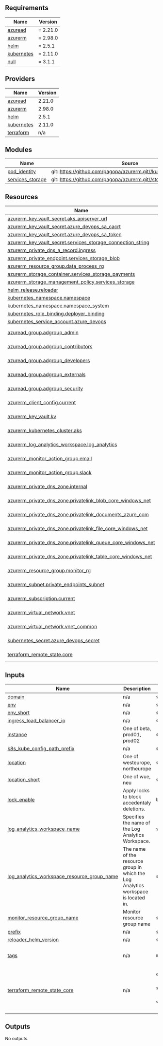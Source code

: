 <!-- markdownlint-disable -->
<!-- BEGINNING OF PRE-COMMIT-TERRAFORM DOCS HOOK -->

## Requirements

| Name                                                                        | Version  |
| --------------------------------------------------------------------------- | -------- |
| <a name="requirement_azuread"></a> [azuread](#requirement_azuread)          | = 2.21.0 |
| <a name="requirement_azurerm"></a> [azurerm](#requirement_azurerm)          | = 2.98.0 |
| <a name="requirement_helm"></a> [helm](#requirement_helm)                   | = 2.5.1  |
| <a name="requirement_kubernetes"></a> [kubernetes](#requirement_kubernetes) | = 2.11.0 |
| <a name="requirement_null"></a> [null](#requirement_null)                   | = 3.1.1  |

## Providers

| Name                                                                  | Version |
| --------------------------------------------------------------------- | ------- |
| <a name="provider_azuread"></a> [azuread](#provider_azuread)          | 2.21.0  |
| <a name="provider_azurerm"></a> [azurerm](#provider_azurerm)          | 2.98.0  |
| <a name="provider_helm"></a> [helm](#provider_helm)                   | 2.5.1   |
| <a name="provider_kubernetes"></a> [kubernetes](#provider_kubernetes) | 2.11.0  |
| <a name="provider_terraform"></a> [terraform](#provider_terraform)    | n/a     |

## Modules

| Name                                                                                | Source                                                              | Version |
| ----------------------------------------------------------------------------------- | ------------------------------------------------------------------- | ------- |
| <a name="module_pod_identity"></a> [pod_identity](#module_pod_identity)             | git::https://github.com/pagopa/azurerm.git//kubernetes_pod_identity | v2.13.1 |
| <a name="module_services_storage"></a> [services_storage](#module_services_storage) | git::https://github.com/pagopa/azurerm.git//storage_account         | v2.7.0  |

## Resources

| Name                                                                                                                                                               | Type        |
| ------------------------------------------------------------------------------------------------------------------------------------------------------------------ | ----------- |
| [azurerm_key_vault_secret.aks_apiserver_url](https://registry.terraform.io/providers/hashicorp/azurerm/2.98.0/docs/resources/key_vault_secret)                     | resource    |
| [azurerm_key_vault_secret.azure_devops_sa_cacrt](https://registry.terraform.io/providers/hashicorp/azurerm/2.98.0/docs/resources/key_vault_secret)                 | resource    |
| [azurerm_key_vault_secret.azure_devops_sa_token](https://registry.terraform.io/providers/hashicorp/azurerm/2.98.0/docs/resources/key_vault_secret)                 | resource    |
| [azurerm_key_vault_secret.services_storage_connection_string](https://registry.terraform.io/providers/hashicorp/azurerm/2.98.0/docs/resources/key_vault_secret)    | resource    |
| [azurerm_private_dns_a_record.ingress](https://registry.terraform.io/providers/hashicorp/azurerm/2.98.0/docs/resources/private_dns_a_record)                       | resource    |
| [azurerm_private_endpoint.services_storage_blob](https://registry.terraform.io/providers/hashicorp/azurerm/2.98.0/docs/resources/private_endpoint)                 | resource    |
| [azurerm_resource_group.data_process_rg](https://registry.terraform.io/providers/hashicorp/azurerm/2.98.0/docs/resources/resource_group)                           | resource    |
| [azurerm_storage_container.services_storage_payments](https://registry.terraform.io/providers/hashicorp/azurerm/2.98.0/docs/resources/storage_container)           | resource    |
| [azurerm_storage_management_policy.services_storage](https://registry.terraform.io/providers/hashicorp/azurerm/2.98.0/docs/resources/storage_management_policy)    | resource    |
| [helm_release.reloader](https://registry.terraform.io/providers/hashicorp/helm/2.5.1/docs/resources/release)                                                       | resource    |
| [kubernetes_namespace.namespace](https://registry.terraform.io/providers/hashicorp/kubernetes/2.11.0/docs/resources/namespace)                                     | resource    |
| [kubernetes_namespace.namespace_system](https://registry.terraform.io/providers/hashicorp/kubernetes/2.11.0/docs/resources/namespace)                              | resource    |
| [kubernetes_role_binding.deployer_binding](https://registry.terraform.io/providers/hashicorp/kubernetes/2.11.0/docs/resources/role_binding)                        | resource    |
| [kubernetes_service_account.azure_devops](https://registry.terraform.io/providers/hashicorp/kubernetes/2.11.0/docs/resources/service_account)                      | resource    |
| [azuread_group.adgroup_admin](https://registry.terraform.io/providers/hashicorp/azuread/2.21.0/docs/data-sources/group)                                            | data source |
| [azuread_group.adgroup_contributors](https://registry.terraform.io/providers/hashicorp/azuread/2.21.0/docs/data-sources/group)                                     | data source |
| [azuread_group.adgroup_developers](https://registry.terraform.io/providers/hashicorp/azuread/2.21.0/docs/data-sources/group)                                       | data source |
| [azuread_group.adgroup_externals](https://registry.terraform.io/providers/hashicorp/azuread/2.21.0/docs/data-sources/group)                                        | data source |
| [azuread_group.adgroup_security](https://registry.terraform.io/providers/hashicorp/azuread/2.21.0/docs/data-sources/group)                                         | data source |
| [azurerm_client_config.current](https://registry.terraform.io/providers/hashicorp/azurerm/2.98.0/docs/data-sources/client_config)                                  | data source |
| [azurerm_key_vault.kv](https://registry.terraform.io/providers/hashicorp/azurerm/2.98.0/docs/data-sources/key_vault)                                               | data source |
| [azurerm_kubernetes_cluster.aks](https://registry.terraform.io/providers/hashicorp/azurerm/2.98.0/docs/data-sources/kubernetes_cluster)                            | data source |
| [azurerm_log_analytics_workspace.log_analytics](https://registry.terraform.io/providers/hashicorp/azurerm/2.98.0/docs/data-sources/log_analytics_workspace)        | data source |
| [azurerm_monitor_action_group.email](https://registry.terraform.io/providers/hashicorp/azurerm/2.98.0/docs/data-sources/monitor_action_group)                      | data source |
| [azurerm_monitor_action_group.slack](https://registry.terraform.io/providers/hashicorp/azurerm/2.98.0/docs/data-sources/monitor_action_group)                      | data source |
| [azurerm_private_dns_zone.internal](https://registry.terraform.io/providers/hashicorp/azurerm/2.98.0/docs/data-sources/private_dns_zone)                           | data source |
| [azurerm_private_dns_zone.privatelink_blob_core_windows_net](https://registry.terraform.io/providers/hashicorp/azurerm/2.98.0/docs/data-sources/private_dns_zone)  | data source |
| [azurerm_private_dns_zone.privatelink_documents_azure_com](https://registry.terraform.io/providers/hashicorp/azurerm/2.98.0/docs/data-sources/private_dns_zone)    | data source |
| [azurerm_private_dns_zone.privatelink_file_core_windows_net](https://registry.terraform.io/providers/hashicorp/azurerm/2.98.0/docs/data-sources/private_dns_zone)  | data source |
| [azurerm_private_dns_zone.privatelink_queue_core_windows_net](https://registry.terraform.io/providers/hashicorp/azurerm/2.98.0/docs/data-sources/private_dns_zone) | data source |
| [azurerm_private_dns_zone.privatelink_table_core_windows_net](https://registry.terraform.io/providers/hashicorp/azurerm/2.98.0/docs/data-sources/private_dns_zone) | data source |
| [azurerm_resource_group.monitor_rg](https://registry.terraform.io/providers/hashicorp/azurerm/2.98.0/docs/data-sources/resource_group)                             | data source |
| [azurerm_subnet.private_endpoints_subnet](https://registry.terraform.io/providers/hashicorp/azurerm/2.98.0/docs/data-sources/subnet)                               | data source |
| [azurerm_subscription.current](https://registry.terraform.io/providers/hashicorp/azurerm/2.98.0/docs/data-sources/subscription)                                    | data source |
| [azurerm_virtual_network.vnet](https://registry.terraform.io/providers/hashicorp/azurerm/2.98.0/docs/data-sources/virtual_network)                                 | data source |
| [azurerm_virtual_network.vnet_common](https://registry.terraform.io/providers/hashicorp/azurerm/2.98.0/docs/data-sources/virtual_network)                          | data source |
| [kubernetes_secret.azure_devops_secret](https://registry.terraform.io/providers/hashicorp/kubernetes/2.11.0/docs/data-sources/secret)                              | data source |
| [terraform_remote_state.core](https://registry.terraform.io/providers/hashicorp/terraform/latest/docs/data-sources/remote_state)                                   | data source |

## Inputs

| Name                                                                                                                                                               | Description                                                                        | Type                                                                                                                                          | Default                                        | Required |
| ------------------------------------------------------------------------------------------------------------------------------------------------------------------ | ---------------------------------------------------------------------------------- | --------------------------------------------------------------------------------------------------------------------------------------------- | ---------------------------------------------- | :------: |
| <a name="input_domain"></a> [domain](#input_domain)                                                                                                                | n/a                                                                                | `string`                                                                                                                                      | n/a                                            |   yes    |
| <a name="input_env"></a> [env](#input_env)                                                                                                                         | n/a                                                                                | `string`                                                                                                                                      | n/a                                            |   yes    |
| <a name="input_env_short"></a> [env_short](#input_env_short)                                                                                                       | n/a                                                                                | `string`                                                                                                                                      | n/a                                            |   yes    |
| <a name="input_ingress_load_balancer_ip"></a> [ingress_load_balancer_ip](#input_ingress_load_balancer_ip)                                                          | n/a                                                                                | `string`                                                                                                                                      | n/a                                            |   yes    |
| <a name="input_instance"></a> [instance](#input_instance)                                                                                                          | One of beta, prod01, prod02                                                        | `string`                                                                                                                                      | n/a                                            |   yes    |
| <a name="input_k8s_kube_config_path_prefix"></a> [k8s_kube_config_path_prefix](#input_k8s_kube_config_path_prefix)                                                 | n/a                                                                                | `string`                                                                                                                                      | `"~/.kube"`                                    |    no    |
| <a name="input_location"></a> [location](#input_location)                                                                                                          | One of westeurope, northeurope                                                     | `string`                                                                                                                                      | n/a                                            |   yes    |
| <a name="input_location_short"></a> [location_short](#input_location_short)                                                                                        | One of wue, neu                                                                    | `string`                                                                                                                                      | n/a                                            |   yes    |
| <a name="input_lock_enable"></a> [lock_enable](#input_lock_enable)                                                                                                 | Apply locks to block accedentaly deletions.                                        | `bool`                                                                                                                                        | `false`                                        |    no    |
| <a name="input_log_analytics_workspace_name"></a> [log_analytics_workspace_name](#input_log_analytics_workspace_name)                                              | Specifies the name of the Log Analytics Workspace.                                 | `string`                                                                                                                                      | n/a                                            |   yes    |
| <a name="input_log_analytics_workspace_resource_group_name"></a> [log_analytics_workspace_resource_group_name](#input_log_analytics_workspace_resource_group_name) | The name of the resource group in which the Log Analytics workspace is located in. | `string`                                                                                                                                      | n/a                                            |   yes    |
| <a name="input_monitor_resource_group_name"></a> [monitor_resource_group_name](#input_monitor_resource_group_name)                                                 | Monitor resource group name                                                        | `string`                                                                                                                                      | n/a                                            |   yes    |
| <a name="input_prefix"></a> [prefix](#input_prefix)                                                                                                                | n/a                                                                                | `string`                                                                                                                                      | n/a                                            |   yes    |
| <a name="input_reloader_helm_version"></a> [reloader_helm_version](#input_reloader_helm_version)                                                                   | n/a                                                                                | `string`                                                                                                                                      | `"v0.0.110"`                                   |    no    |
| <a name="input_tags"></a> [tags](#input_tags)                                                                                                                      | n/a                                                                                | `map(any)`                                                                                                                                    | <pre>{<br> "CreatedBy": "Terraform"<br>}</pre> |    no    |
| <a name="input_terraform_remote_state_core"></a> [terraform_remote_state_core](#input_terraform_remote_state_core)                                                 | n/a                                                                                | <pre>object({<br> resource_group_name = string,<br> storage_account_name = string,<br> container_name = string,<br> key = string<br> })</pre> | n/a                                            |   yes    |

## Outputs

No outputs.

<!-- END OF PRE-COMMIT-TERRAFORM DOCS HOOK -->
